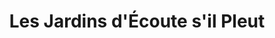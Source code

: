 ---
title: "Les Jardins d'Écoute s'il Pleut"
url: /saint-michel-le-cloucq/les-jardins-decoute-sil-pleut/
shop: légumes
---